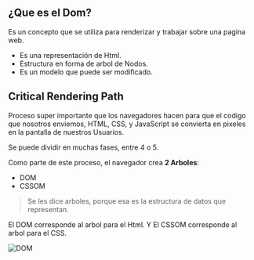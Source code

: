 ## ¿Que es el Dom?
Es un concepto que se utiliza para renderizar y trabajar sobre una pagina web.

- Es una representación de Html.
- Estructura en forma de arbol de Nodos.
- Es un modelo que puede ser modificado.

## Critical Rendering Path
Proceso super importante que los navegadores hacen para que el codigo que nosotros enviemos, HTML, CSS, y JavaScript se convierta en pixeles en la pantalla de nuestros Usuarios.

Se puede dividir en muchas fases, entre 4 o 5.

Como parte de este proceso, el navegador crea **2 Arboles**:

- DOM
- CSSOM

> Se les dice arboles, porque esa es la estructura de datos que representan.

El DOM corresponde al arbol para el Html.
Y El CSSOM corresponde al arbol para el CSS.

<img href="assets/DOM.jpeg" alt="DOM">